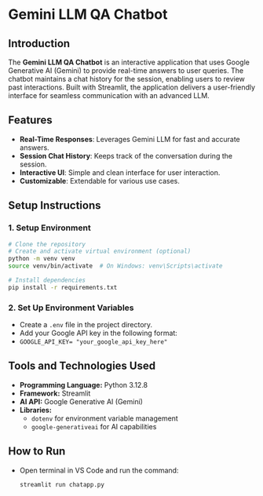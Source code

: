 # Gemini LLM QA Chatbot

## Introduction

The **Gemini LLM QA Chatbot** is an interactive application that uses Google Generative AI (Gemini) to provide real-time answers to user queries. The chatbot maintains a chat history for the session, enabling users to review past interactions. Built with Streamlit, the application delivers a user-friendly interface for seamless communication with an advanced LLM.

## Features

- **Real-Time Responses**: Leverages Gemini LLM for fast and accurate answers.
- **Session Chat History**: Keeps track of the conversation during the session.
- **Interactive UI**: Simple and clean interface for user interaction.
- **Customizable**: Extendable for various use cases.

## Setup Instructions

### 1. **Setup Environment**

```bash
# Clone the repository
# Create and activate virtual environment (optional)
python -m venv venv
source venv/bin/activate  # On Windows: venv\Scripts\activate

# Install dependencies
pip install -r requirements.txt
```

### 2. Set Up Environment Variables

- Create a `.env` file in the project directory.
- Add your Google API key in the following format:
- `GOOGLE_API_KEY= "your_google_api_key_here"`

## Tools and Technologies Used

- **Programming Language:** Python 3.12.8
- **Framework:** Streamlit
- **AI API:** Google Generative AI (Gemini)
- **Libraries:**
  - `dotenv` for environment variable management
  - `google-generativeai` for AI capabilities

## How to Run

- Open terminal in VS Code and run the command:
  ```sh
  streamlit run chatapp.py
  ```
